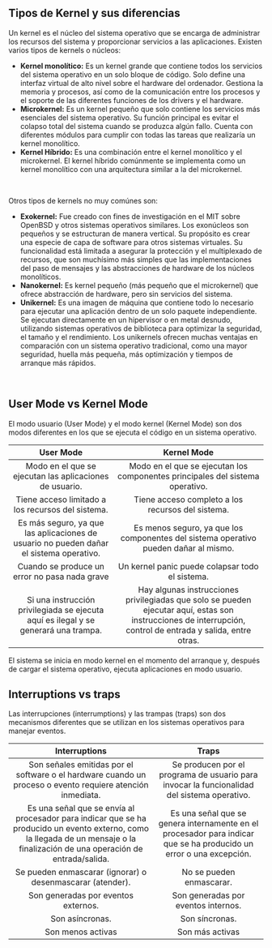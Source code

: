 ## **Tipos de Kernel y sus diferencias**
Un kernel es el núcleo del sistema operativo que se encarga de administrar los recursos del sistema y proporcionar servicios a las aplicaciones. Existen varios tipos de kernels o núcleos:
- **Kernel monolítico:** Es un kernel grande que contiene todos los servicios del sistema operativo en un solo bloque de código. Solo define una interfaz virtual de alto nivel sobre el hardware del ordenador. Gestiona la memoria y procesos, así como de la comunicación entre los procesos y el soporte de las diferentes funciones de los drivers y el hardware. 
- **Microkernel:** Es un kernel pequeño que solo contiene los servicios más esenciales del sistema operativo. Su función principal es evitar el colapso total del sistema cuando se produzca algún fallo. Cuenta con diferentes módulos para cumplir con todas las tareas que realizaría un kernel monolítico.
- **Kernel Híbrido:** Es una combinación entre el kernel monolítico y el microkernel. El kernel híbrido comúnmente se implementa como un kernel monolítico con una arquitectura similar a la del microkernel.

<br>

Otros tipos de kernels no muy comúnes son:
- **Exokernel:** Fue creado con fines de investigación en el MIT sobre OpenBSD y otros sistemas operativos similares. Los exonúcleos son pequeños y se estructuran de manera vertical. Su propósito es crear una especie de capa de software para otros sistemas virtuales. Su funcionalidad está limitada a asegurar la protección y el multiplexado de recursos, que son muchísimo más simples que las implementaciones del paso de mensajes y las abstracciones de hardware de los núcleos monolíticos.
- **Nanokernel:** Es kernel pequeño (más pequeño que el microkernel) que ofrece abstracción de hardware, pero sin servicios del sistema.
- **Unikernel:** Es una imagen de máquina que contiene todo lo necesario para ejecutar una aplicación dentro de un solo paquete independiente. Se ejecutan directamente en un hipervisor o en metal desnudo, utilizando sistemas operativos de biblioteca para optimizar la seguridad, el tamaño y el rendimiento. Los unikernels ofrecen muchas ventajas en comparación con un sistema operativo tradicional, como una mayor seguridad, huella más pequeña, más optimización y tiempos de arranque más rápidos.

<br>

## **User Mode vs Kernel Mode**
El modo usuario (User Mode) y el modo kernel (Kernel Mode) son dos modos diferentes en los que se ejecuta el código en un sistema operativo. 

| User Mode | Kernel Mode |
|:---:|:---:|
| Modo en el que se ejecutan las aplicaciones de usuario. | Modo en el que se ejecutan los componentes principales del sistema operativo. |
| Tiene acceso limitado a los recursos del sistema. | Tiene acceso completo a los recursos del sistema. |
| Es más seguro, ya que las aplicaciones de usuario no pueden dañar el sistema operativo. | Es menos seguro, ya que los componentes del sistema operativo pueden dañar al mismo. |
| Cuando se produce un error no pasa nada grave | Un kernel panic puede colapsar todo el sistema. |
| Si una instrucción privilegiada se ejecuta aquí es ilegal y se generará una trampa. | Hay algunas instrucciones privilegiadas que solo se pueden ejecutar aquí, estas son instrucciones de interrupción, control de entrada y salida, entre otras. |

El sistema se inicia en modo kernel en el momento del arranque y, después de cargar el sistema operativo, ejecuta aplicaciones en modo usuario.

## **Interruptions vs traps**
Las interrupciones (interrumptions) y las trampas (traps) son dos mecanismos diferentes que se utilizan en los sistemas operativos para manejar eventos.

| Interruptions | Traps |
|:---:|:---:|
| Son señales emitidas por el software o el hardware cuando un proceso o evento requiere atención inmediata.| Se producen por el programa de usuario para invocar la funcionalidad del sistema operativo. |
| Es una señal que se envía al procesador para indicar que se ha producido un evento externo, como la llegada de un mensaje o la finalización de una operación de entrada/salida.| Es una señal que se genera internamente en el procesador para indicar que se ha producido un error o una excepción. |
| Se pueden enmascarar (ignorar) o desenmascarar (atender). | No se pueden enmascarar. |
| Son generadas por eventos externos. | Son generadas por eventos internos. |
| Son asíncronas. | Son síncronas. |
| Son menos activas | Son más activas |

